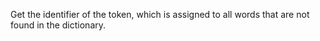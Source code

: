 
Get the identifier of the token, which is assigned to all words that are not found in the dictionary.
